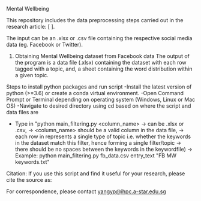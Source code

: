 Mental Wellbeing

This repository includes the data preprocessing steps carried out in the research article: [ ].

The input can be an .xlsx or .csv file containing the respective social media data (eg. Facebook or Twitter). 

1) Obtaining Mental Wellbeing dataset from Facebook data
The output of the program is a data file (.xlsx) containing the dataset with each row tagged with a topic, and, a sheet containing the word distribution within a given topic.

Steps to install python packages and run script
-Install the latest version of python (>=3.6) or create a conda virtual environment.
-Open Command Prompt or Terminal depending on operating system (Windows, Linux or Mac OS)
-Navigate to desired directory using cd based on where the script and data files are
- Type in "python main_filtering.py <datafile> <column_name> <keywordfile> 
	-> <datafile> can be .xlsx or .csv, 
	-> <column_name> should be a valid column in the data file,
    -> each row in <keywordfile> represents a single type of topic i.e. whether the keywords in the dataset match this filter, hence forming a single filter/topic
    -> there should be no spaces between the keywords in the keywordfile)
    -> Example: python main_filtering.py fb_data.csv entry_text "FB MW keywords.txt"



Citation:
If you use this script and find it useful for your research, please cite the source as: 

For correspondence, please contact yangyp@ihpc.a-star.edu.sg
